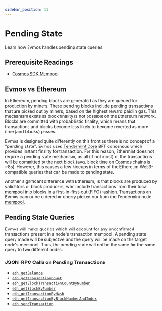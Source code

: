 ```yaml
---
sidebar_position: 11
---
```


# Pending State

Learn how Evmos handles pending state queries. 

## Prerequisite Readings

- [Cosmos SDK Mempool](https://docs.cosmos.network/main/building-apps/app-mempool)

## Evmos vs Ethereum

In Ethereum, pending blocks are generated as they are queued for production by miners. These pending
blocks include pending transactions that are picked out by miners, based on the highest reward paid
in gas. This mechanism exists as block finality is not possible on the Ethereum network. Blocks are
committed with probabilistic finality, which means that transactions and blocks become less likely
to become reverted as more time (and blocks) passes.

Evmos is designed quite differently on this front as there is no concept of a "pending state".
Evmos uses [Tendermint Core](https://docs.tendermint.com/) BFT consensus which provides instant
finality for transaction. For this reason, Ethermint does not require a pending state mechanism, as
all (if not most) of the transactions will be committed to the next block (avg. block time on Cosmos chains is ~8s). However, this causes a
few hiccups in terms of the Ethereum Web3-compatible queries that can be made to pending state.

Another significant difference with Ethereum, is that blocks are produced by validators or block producers, who include transactions from their local mempool into blocks in a
first-in-first-out (FIFO) fashion. Transactions on Evmos cannot be ordered or cherry picked out from the Tendermint node [mempool](https://docs.tendermint.com/v0.34/tendermint-core/mempool.html).

## Pending State Queries

Evmos will make queries which will account for any unconfirmed transactions present in a node's
transaction mempool. A pending state query made will be subjective and the query will be made on the
target node's mempool. Thus, the pending state will not be the same for the same query to two
different nodes.

### JSON-RPC Calls on Pending Transactions

- [`eth_getBalance`](./../../develop/build-a-dApp/clients/ethereum-JSON-RPC/json-rpc-methods#eth_getbalance)
- [`eth_getTransactionCount`](./../../develop/build-a-dApp/clients/ethereum-JSON-RPC/json-rpc-methods#eth-gettransactioncount)
- [`eth_getBlockTransactionCountByNumber`](./../../develop/build-a-dApp/clients/ethereum-JSON-RPC/json-rpc-methods#eth-getblocktransactioncountbynumber)
- [`eth_getBlockByNumber`](./../../develop/build-a-dApp/clients/ethereum-JSON-RPC/json-rpc-methods#eth-getblockbynumber)
- [`eth_getTransactionByHash`](./../../develop/build-a-dApp/clients/ethereum-JSON-RPC/json-rpc-methods#eth-gettransactionbyhash)
- [`eth_getTransactionByBlockNumberAndIndex`](./../../develop/build-a-dApp/clients/ethereum-JSON-RPC/json-rpc-methods#eth-gettransactionbyblockhashandindex)
- [`eth_sendTransaction`](./../../develop/build-a-dApp/clients/ethereum-JSON-RPC/json-rpc-methods#eth-sendtransaction)